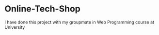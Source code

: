 # Online-Tech-Shop
I have done this project with my groupmate in Web Programming course at University

